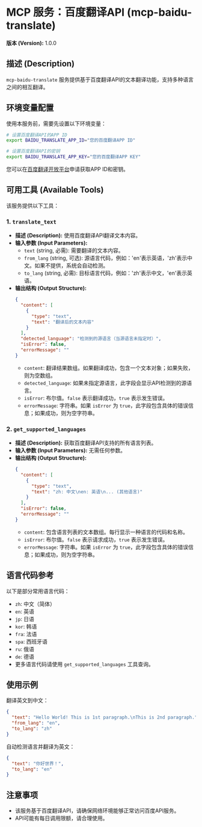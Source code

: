 # MCP 服务：百度翻译API (mcp-baidu-translate)

**版本 (Version):** 1.0.0

## 描述 (Description)

`mcp-baidu-translate`
服务提供基于百度翻译API的文本翻译功能，支持多种语言之间的相互翻译。

## 环境变量配置

使用本服务前，需要先设置以下环境变量：

```bash
# 设置百度翻译API的APP ID
export BAIDU_TRANSLATE_APP_ID="您的百度翻译APP ID"

# 设置百度翻译API的密钥
export BAIDU_TRANSLATE_APP_KEY="您的百度翻译APP KEY"
```

您可以在[百度翻译开放平台](http://api.fanyi.baidu.com)申请获取APP ID和密钥。

## 可用工具 (Available Tools)

该服务提供以下工具：

### 1. `translate_text`

- **描述 (Description):** 使用百度翻译API翻译文本内容。
- **输入参数 (Input Parameters):**
  - `text` (string, 必需): 需要翻译的文本内容。
  - `from_lang` (string, 可选):
    源语言代码，例如：'en'表示英语，'zh'表示中文。如果不提供，系统会自动检测。
  - `to_lang` (string, 必需): 目标语言代码，例如：'zh'表示中文，'en'表示英语。
- **输出结构 (Output Structure):**
  ```json
  {
    "content": [
      {
        "type": "text",
        "text": "翻译后的文本内容"
      }
    ],
    "detected_language": "检测到的源语言（当源语言未指定时）",
    "isError": false,
    "errorMessage": ""
  }
  ```
  - `content`:
    翻译结果数组。如果翻译成功，包含一个文本对象；如果失败，则为空数组。
  - `detected_language`: 如果未指定源语言，此字段会显示API检测到的源语言。
  - `isError`: 布尔值。`false` 表示翻译成功，`true` 表示发生错误。
  - `errorMessage`: 字符串。如果 `isError` 为
    `true`，此字段包含具体的错误信息；如果成功，则为空字符串。

### 2. `get_supported_languages`

- **描述 (Description):** 获取百度翻译API支持的所有语言列表。
- **输入参数 (Input Parameters):** 无需任何参数。
- **输出结构 (Output Structure):**
  ```json
  {
    "content": [
      {
        "type": "text",
        "text": "zh: 中文\nen: 英语\n... (其他语言)"
      }
    ],
    "isError": false,
    "errorMessage": ""
  }
  ```
  - `content`: 包含语言列表的文本数组。每行显示一种语言的代码和名称。
  - `isError`: 布尔值。`false` 表示请求成功，`true` 表示发生错误。
  - `errorMessage`: 字符串。如果 `isError` 为
    `true`，此字段包含具体的错误信息；如果成功，则为空字符串。

## 语言代码参考

以下是部分常用语言代码：

- `zh`: 中文（简体）
- `en`: 英语
- `jp`: 日语
- `kor`: 韩语
- `fra`: 法语
- `spa`: 西班牙语
- `ru`: 俄语
- `de`: 德语
- 更多语言代码请使用 `get_supported_languages` 工具查询。

## 使用示例

翻译英文到中文：

```json
{
  "text": "Hello World! This is 1st paragraph.\nThis is 2nd paragraph.",
  "from_lang": "en",
  "to_lang": "zh"
}
```

自动检测语言并翻译为英文：

```json
{
  "text": "你好世界！",
  "to_lang": "en"
}
```

## 注意事项

- 该服务基于百度翻译API，请确保网络环境能够正常访问百度API服务。
- API可能有每日调用限额，请合理使用。
